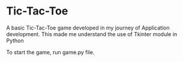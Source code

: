 # Tic-Tac-Toe
A basic Tic-Tac-Toe game developed in my journey of Application development. This made me understand the use of Tkinter module in Python

To start the game, run game.py file.
